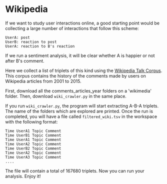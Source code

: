 # Wikipedia

If we want to study user interactions online, a good starting point would be collecting a large number of interactions that follow this scheme:

    UserA: post
    UserB: reaction to post
    UserA: reaction to B's reaction

If we run a sentiment analysis, it will be clear whether A is happier or not after B's comment. 

Here we collect a list of triplets of this kind using the [Wikipedia Talk Corpus](https://figshare.com/articles/Wikipedia_Talk_Corpus/4264973). This corpus contains the history of the comments made by users on Wikipedia articles from 2001 to 2015. 

First, download all the comments_articles_year folders on a 'wikimedia' folder. Then, download ```wiki_crawler.py``` in the same place.

If you run ```wiki_crawler.py```, the program will start extracting A-B-A triplets. The name of the folders which are explored are printed. Once the run is completed, you will have a file called ```filtered_wiki.tsv``` in the workspace with the following format:

    Time UserA1 Topic Comment
    Time UserB1 Topic Comment
    Time UserA1 Topic Comment
    Time UserA2 Topic Comment
    Time UserB2 Topic Comment
    Time UserA2 Topic Comment
    Time UserA3 Topic Comment
    ....
  
The file will contain a total of 167680 triplets. Now you can run your analysis.
Enjoy it!

  
  

